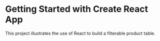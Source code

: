 # Getting Started with Create React App

This project illustrates the use of React to build a filterable product table.
